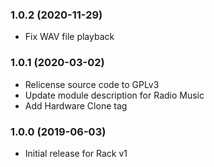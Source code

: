 ### 1.0.2 (2020-11-29)

- Fix WAV file playback

### 1.0.1 (2020-03-02)

- Relicense source code to GPLv3
- Update module description for Radio Music
- Add Hardware Clone tag

### 1.0.0 (2019-06-03)

- Initial release for Rack v1